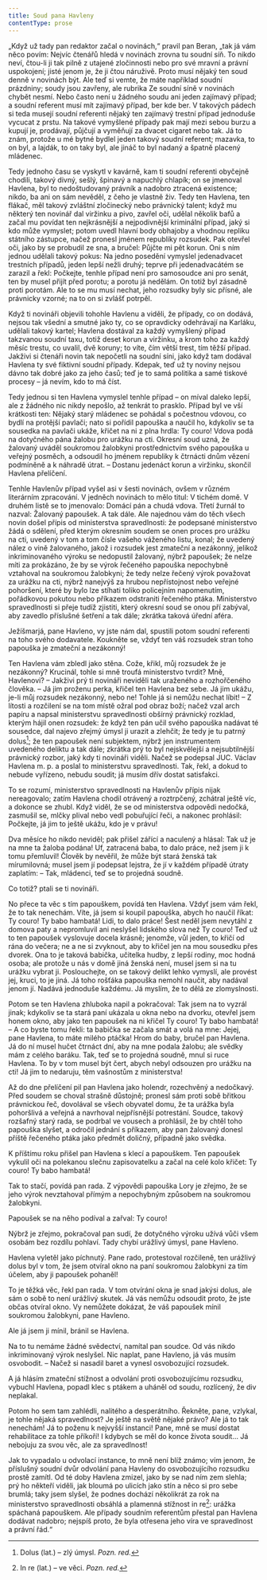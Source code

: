 ```yaml
---
title: Soud pana Havleny
contentType: prose
---
```


<section>

„Když už tady pan redaktor začal o novinách,“ pravil pan Beran, „tak já vám něco povím: Nejvíc čtenářů hledá v novinách zrovna tu soudní síň. To nikdo neví, čtou-li ji tak pilně z utajené zločinnosti nebo pro své mravní a právní uspokojení; jisté jenom je, že ji čtou náruživě. Proto musí nějaký ten soud denně v novinách být. Ale teď si vemte, že máte například soudní prázdniny; soudy jsou zavřeny, ale rubrika Ze soudní síně v novinách chybět nesmí. Nebo často není u žádného soudu ani jeden zajímavý případ; a soudní referent musí mít zajímavý případ, ber kde ber. V takových pádech si teda musejí soudní referenti nějaký ten zajímavý trestní případ jednoduše vycucat z prstu. Na takové vymyšlené případy pak mají mezi sebou burzu a kupují je, prodávají, půjčují a vyměňují za dvacet cigaret nebo tak. Já to znám, protože u mé bytné bydlel jeden takový soudní referent; mazavka, to on byl, a lajdák, to on taky byl, ale jináč to byl nadaný a špatně placený mládenec.

Tedy jednoho času se vyskytl v kavárně, kam ti soudní referenti obyčejně chodili, takový divný, sešlý, špinavý a napuchlý chlapík; on se jmenoval Havlena, byl to nedoštudovaný právník a nadobro ztracená existence; nikdo, ba ani on sám nevěděl, z čeho je vlastně živ. Tedy ten Havlena, ten flákač, měl takový zvláštní zločinecký nebo právnický talent; když mu některý ten novinář dal viržinku a pivo, zavřel oči, udělal několik bafů a začal mu povídat ten nejkrásnější a nejpodivnější kriminální případ, jaký si kdo může vymyslet; potom uvedl hlavní body obhajoby a vhodnou repliku státního zástupce, načež pronesl jménem republiky rozsudek. Pak otevřel oči, jako by se probudil ze sna, a bručel: Půjčte mi pět korun. Oni s ním jednou udělali takový pokus: Na jedno posedění vymyslel jedenadvacet trestních případů, jeden lepší nežli druhý; teprve při jedenadvacátém se zarazil a řekl: Počkejte, tenhle případ není pro samosoudce ani pro senát, ten by musel přijít před porotu; a porotu já nedělám. On totiž byl zásadně proti porotám. Ale to se mu musí nechat, jeho rozsudky byly sic přísné, ale právnicky vzorné; na to on si zvlášť potrpěl.

Když ti novináři objevili tohohle Havlenu a viděli, že případy, co on dodává, nejsou tak všední a smutné jako ty, co se opravdicky odehrávají na Karláku, udělali takový kartel; Havlena dostával za každý vymyšlený případ takzvanou soudní taxu, totiž deset korun a viržinku, a krom toho za každý měsíc trestu, co uvalil, dvě koruny; to víte, čím větší trest, tím těžší případ. Jakživi si čtenáři novin tak nepočetli na soudní síni, jako když tam dodával Havlena ty své fiktivní soudní případy. Kdepak, teď už ty noviny nejsou dávno tak dobré jako za jeho časů; teď je to samá politika a samé tiskové procesy – já nevím, kdo to má číst.

Tedy jednou si ten Havlena vymyslel tenhle případ – on míval daleko lepší, ale z žádného nic nikdy nepošlo, až tenkrát to prasklo. Případ byl ve vší krátkosti ten: Nějaký starý mládenec se pohádal s počestnou vdovou, co bydlí na protější pavlači; nato si pořídil papouška a naučil ho, kdykoliv se ta sousedka na pavlači ukáže, křičet na ni z plna hrdla: Ty couro! Vdova podá na dotyčného pána žalobu pro urážku na cti. Okresní soud uzná, že žalovaný uváděl soukromou žalobkyni prostřednictvím svého papouška u veřejný posměch, a odsoudil ho jménem republiky k čtrnácti dnům vězení podmíněně a k náhradě útrat. – Dostanu jedenáct korun a viržinku, skončil Havlena přelíčení.

Tenhle Havlenův případ vyšel asi v šesti novinách, ovšem v různém literárním zpracování. V jedněch novinách to mělo titul: V tichém domě. V druhém listě se to jmenovalo: Domácí pán a chudá vdova. Třetí žurnál to nazval: Žalovaný papoušek. A tak dále. Ale najednou vám do těch všech novin došel přípis od ministerstva spravedlnosti: že podepsané ministerstvo žádá o sdělení, před kterým okresním soudem se onen proces pro urážku na cti, uvedený v tom a tom čísle vašeho váženého listu, konal; že uvedený nález o vině žalovaného, jakož i rozsudek jest zmateční a nezákonný, jelikož inkriminovaného výroku se nedopustil žalovaný, nýbrž papoušek; že nelze míti za prokázáno, že by se výrok řečeného papouška nepochybně vztahoval na soukromou žalobkyni; že tedy nelze řečený výrok považovat za urážku na cti, nýbrž nanejvýš za hrubou nepřístojnost nebo veřejné pohoršení, které by bylo lze stíhati toliko policejním napomenutím, pořádkovou pokutou nebo příkazem odstraniti řečeného ptáka. Ministerstvo spravedlnosti si přeje tudíž zjistiti, který okresní soud se onou pří zabýval, aby zavedlo příslušné šetření a tak dále; zkrátka taková úřední aféra.

Ježíšmarjá, pane Havleno, vy jste nám dal, spustili potom soudní referenti na toho svého dodavatele. Koukněte se, vždyť ten váš rozsudek stran toho papouška je zmateční a nezákonný!

Ten Havlena vám zbledl jako stěna. Cože, křikl, můj rozsudek že je nezákonný? Krucinál, tohle si mně troufá ministerstvo tvrdit? Mně, Havlenovi? – Jakživi prý ti novináři neviděli tak uraženého a rozhořčeného člověka. – Já jim proženu perka, křičel ten Havlena bez sebe. Já jim ukážu, je-li můj rozsudek nezákonný, nebo ne! Tohle já si nemůžu nechat líbit! – Z lítosti a rozčilení se na tom místě ožral pod obraz boží; načež vzal arch papíru a napsal ministerstvu spravedlnosti obšírný právnický rozklad, kterým hájil onen rozsudek: že když ten pán učil svého papouška nadávat té sousedce, dal najevo zřejmý úmysl ji urazit a zlehčit; že tedy je tu patrný dolus[^20]; že ten papoušek není subjektem, nýbrž jen instrumentem uvedeného deliktu a tak dále; zkrátka prý to byl nejskvělejší a nejsubtilnější právnický rozbor, jaký kdy ti novináři viděli. Načež se podepsal JUC. Václav Havlena m. p. a poslal to ministerstvu spravedlnosti. Tak, řekl, a dokud to nebude vyřízeno, nebudu soudit; já musím dřív dostat satisfakci.

To se rozumí, ministerstvo spravedlnosti na Havlenův přípis nijak nereagovalo; zatím Havlena chodil otrávený a roztrpčený, zchátral ještě víc, a dokonce se zhubl. Když viděl, že se od ministerstva odpovědi nedočká, zasmušil se, mlčky plival nebo vedl pobuřující řeči, a nakonec prohlásil: Počkejte, já jim to ještě ukážu, kdo je v právu!

Dva měsíce ho nikdo neviděl; pak přišel zářící a naculený a hlásal: Tak už je na mne ta žaloba podána! Uf, zatracená baba, to dalo práce, než jsem ji k tomu přemluvil! Člověk by nevěřil, že může být stará ženská tak mírumilovná; musel jsem jí podepsat lejstra, že jí v každém případě útraty zaplatím: – Tak, mládenci, teď se to projedná soudně.

Co totiž? ptali se ti novináři.

No přece ta věc s tím papouškem, povídá ten Havlena. Vždyť jsem vám řekl, že to tak nenechám. Víte, já jsem si koupil papouška, abych ho naučil říkat: Ty couro! Ty babo hambatá! Lidi, to dalo práce! Šest neděl jsem nevytáhl z domova paty a nepromluvil ani neslyšel lidského slova než Ty couro! Teď už to ten papoušek vyslovuje docela krásně; jenomže, vůl jeden, to křičí od rána do večera; ne a ne si zvyknout, aby to křičel jen na mou sousedku přes dvorek. Ona to je taková babička, učitelka hudby, z lepší rodiny, moc hodná osoba; ale protože u nás v domě jiná ženská není, musel jsem si na tu urážku vybrat ji. Poslouchejte, on se takový delikt lehko vymyslí, ale provést jej, kruci, to je jiná. Já toho rošťáka papouška nemohl naučit, aby nadával jenom jí. Nadává jednoduše každému. Já myslím, že to dělá ze zlomyslnosti.

Potom se ten Havlena zhluboka napil a pokračoval: Tak jsem na to vyzrál jinak; kdykoliv se ta stará paní ukázala u okna nebo na dvorku, otevřel jsem honem okno, aby jako ten papoušek na ni křičel Ty couro! Ty babo hambatá! – A co byste tomu řekli: ta babička se začala smát a volá na mne: Jejej, pane Havlena, to máte milého ptáčka! Hrom do baby, bručel pan Havlena. Já do ní musel hučet čtrnáct dní, aby na mne podala žalobu; ale svědky mám z celého baráku. Tak, teď se to projedná soudně, mnul si ruce Havlena. To by v tom musel být čert, abych nebyl odsouzen pro urážku na cti! Já jim to nedaruju, těm vašnostům z ministerstva!

Až do dne přelíčení pil pan Havlena jako holendr, rozechvěný a nedočkavý. Před soudem se choval strašně důstojně; pronesl sám proti sobě břitkou právnickou řeč, dovolával se všech obyvatel domu, že ta urážka byla pohoršlivá a veřejná a navrhoval nejpřísnější potrestání. Soudce, takový rozšafný starý rada, se podrbal ve vousech a prohlásil, že by chtěl toho papouška slyšet, a odročil jednání s příkazem, aby pan žalovaný donesl příště řečeného ptáka jako předmět doličný, případně jako svědka.

K příštímu roku přišel pan Havlena s klecí a papouškem. Ten papoušek vykulil oči na polekanou slečnu zapisovatelku a začal na celé kolo křičet: Ty couro! Ty babo hambatá!

Tak to stačí, povídá pan rada. Z výpovědi papouška Lory je zřejmo, že se jeho výrok nevztahoval přímým a nepochybným způsobem na soukromou žalobkyni.

Papoušek se na něho podíval a zařval: Ty couro!

Nýbrž je zřejmo, pokračoval pan sudí, že dotyčného výroku užívá vůči všem osobám bez rozdílu pohlaví. Tady chybí urážlivý úmysl, pane Havleno.

Havlena vyletěl jako píchnutý. Pane rado, protestoval rozčileně, ten urážlivý dolus byl v tom, že jsem otvíral okno na paní soukromou žalobkyni za tím účelem, aby ji papoušek pohaněl!

To je těžká věc, řekl pan rada. V tom otvírání okna je snad jakýsi dolus, ale sám o sobě to není urážlivý skutek. Já vás nemůžu odsoudit proto, že jste občas otvíral okno. Vy nemůžete dokázat, že váš papoušek mínil soukromou žalobkyni, pane Havleno.

Ale já jsem ji mínil, bránil se Havlena.

Na to tu nemáme žádné svědectví, namítal pan soudce. Od vás nikdo inkriminovaný výrok neslyšel. Nic naplat, pane Havleno, já vás musím osvobodit. – Načež si nasadil baret a vynesl osvobozující rozsudek.

A já hlásím zmateční stížnost a odvolání proti osvobozujícímu rozsudku, vybuchl Havlena, popadl klec s ptákem a uháněl od soudu, rozlícený, že div neplakal.

Potom ho sem tam zahlédli, nalitého a desperátního. Řekněte, pane, vzlykal, je tohle nějaká spravedlnost? Je ještě na světě nějaké právo? Ale já to tak nenechám! Já to poženu k nejvyšší instanci! Pane, mně se musí dostat rehabilitace za tohle příkoří! I kdybych se měl do konce života soudit… Já nebojuju za svou věc, ale za spravedlnost!

Jak to vypadalo u odvolací instance, to mně není blíž známo; vím jenom, že příslušný soudní dvůr odvolání pana Havleny do osvobozujícího rozsudku prostě zamítl. Od té doby Havlena zmizel, jako by se nad ním zem slehla; prý ho někteří viděli, jak bloumá po ulicích jako stín a něco si pro sebe brumlá; taky jsem slyšel, že podnes dochází několikrát za rok na ministerstvo spravedlnosti obsáhlá a plamenná stížnost in re[^21]: urážka spáchaná papouškem. Ale případy soudním referentům přestal pan Havlena dodávat nadobro; nejspíš proto, že byla otřesena jeho víra ve spravedlnost a právní řád.“

</section>

[^1]: Glochidy/glochidie (řec.) – ostnaté chlupy kaktusovitých rostlin. _Pozn. red._

[^2]: Kontor/kontoár (franc.) – kancelář (účtárna, písárna). _Pozn. red._

[^3]: Ramšl – hazardní karetní hra. _Pozn. red._

[^4]: Neppr (něm.) – podvodník, prodavač bezcenného zboží. _Pozn. red._

[^5]: Šartéka – bezcenná kniha. _Pozn. red._

[^6]: Termit (řec.) – druh zápalné směsi. _Pozn. red._

[^7]: Kaliko (podle ind. města Calicut) – řidší bavlněná tkanina. _Pozn. red._

[^8]: Pakeboty – poštovní, obchodní lodě. _Pozn. red._

[^9]: Renitenti – vzpurní lidé. _Pozn. red._

[^10]: Acta sanctorum – (dosl. činy svatých) – edice životopisů svatých. _Pozn. red._

[^11]: Bollandisté – vydavatelé těchto životopisů (podle jezuity Jeana Bollanda, který Acta sanctorum v r. 1643 založil). _Pozn. red._

[^12]: Frontdiensttauglich! Sofort einrücken! (něm.) – Schopen služby na frontě! Ihned narukovat! _Pozn. red._

[^13]: Tauglich (něm.) – schopný (vojenské služby). _Pozn. red._

[^14]: Einbeinig (něm.) – jednonohý. _Pozn. red._

[^15]: Sacramentum sanctae confessionis (lat.) – svátost svaté zpovědi. _Pozn. red._

[^16]: Kontrfej – podobizna, zde obličej. _Pozn. red._

[^17]: N – zkratka pro zánět ledvin (nefritida). _Pozn. red._

[^18]: Em O – morfium. _Pozn. red._

[^19]: In carcere et catenis (lat.) – ve vězení a řetězech. _Pozn. red._

[^20]: Dolus (lat.) – zlý úmysl. _Pozn. red._

[^21]: In re (lat.) – ve věci. _Pozn. red._

[^22]: Šmízo – nekvalitní zboží, aušus. _Pozn. red._

[^23]: Straits Settlements – skupina britských kolonií v jihovýchodní Asii. _Pozn. red._
